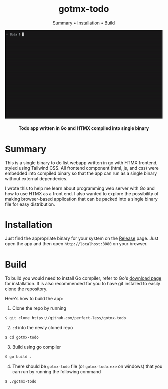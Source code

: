 <h1 align="center">
    gotmx-todo
</h1>

<p align="center">
  <a href="#Summary">Summary</a> •
  <a href="#Installation">Installation</a> •
  <a href="#Build">Build</a> 
</p>

![demo](images/demo.gif)
<h4 align="center">Todo app written in Go and HTMX compiled into single binary</h4>


# Summary
This is a single binary to do list webapp written in go with HTMX frontend, styled using Tailwind CSS. All frontend component (html, js, and css) were embedded into compiled binary so that the app can run as a single binary without external dependecies.

I wrote this to help me learn about programming web server with Go and how to use HTMX as a front end. I also wanted to explore the possibility of making browser-based application that can be packed into a single binary file for easy distribution.

# Installation
Just find the appropriate binary for your system on the [Release](https://github.com/perfect-less/gotmx-todo/releases) page. Just open the app and then open `http://localhost:8080` on your browser.

# Build
To build you would need to install Go compiler, refer to Go's [download page](https://go.dev/doc/install) for installation. It is also recommended for you to have git installed to easily clone the repository.

Here's how to build the app:

1. Clone the repo by running
```bash
$ git clone https://github.com/perfect-less/gotmx-todo
```

2. `cd` into the newly cloned repo
```bash
$ cd gotmx-todo
```

3. Build using go compiler
```bash
$ go build .
```

4. There should be `gotmx-todo` file (or `gotmx-todo.exe` on windows) that you can run by running the following command
```bash
$ ./gotmx-todo
```

